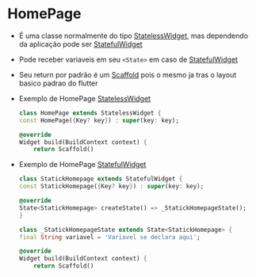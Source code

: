 # HomePage

- É uma classe normalmente do tipo [StatelessWidget](../Fundamentos.md#tipos-basicos-widgets), mas dependendo da aplicação pode ser [StatefulWidget](../Fundamentos.md#tipos-basicos-widgets)
- Pode receber variaveis em seu ```<State>``` em caso de [StatefulWidget](../Fundamentos.md#tipos-basicos-widgets)
- Seu return por padrão é um [Scaffold](./Scaffold.md) pois o mesmo ja tras o layout basico padrao do flutter

- Exemplo de HomePage [StatelessWidget](../Fundamentos.md#tipos-basicos-widgets)

    ```dart
    class HomePage extends StatelessWidget {
    const HomePage({Key? key}) : super(key: key);

    @override
    Widget build(BuildContext context) {
        return Scaffold()
    ```

- Exemplo de HomePage [StatefulWidget](../Fundamentos.md#tipos-basicos-widgets)

    ```dart
    class StatickHomepage extends StatefulWidget {
    const StatickHomepage({Key? key}) : super(key: key);

    @override
    State<StatickHomepage> createState() => _StatickHomepageState();
    }

    class _StatickHomepageState extends State<StatickHomepage> {
    final String variavel = 'Variavel se declara aqui';

    @override
    Widget build(BuildContext context) {
        return Scaffold()
    ```
